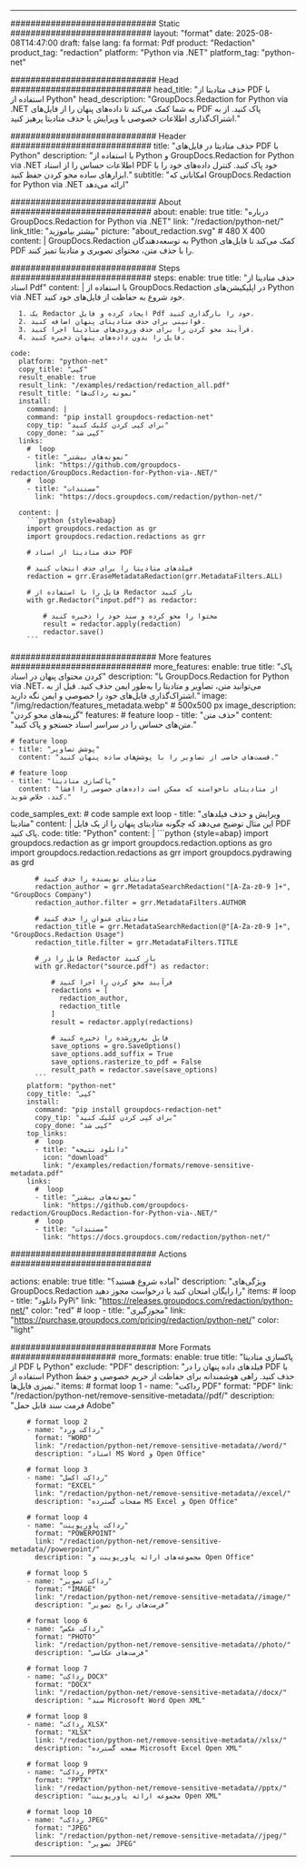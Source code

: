 
---
############################# Static ############################
layout: "format"
date:  2025-08-08T14:47:00
draft: false
lang: fa
format: Pdf
product: "Redaction"
product_tag: "redaction"
platform: "Python via .NET"
platform_tag: "python-net"

############################# Head ############################
head_title: "حذف متادیتا از PDF با استفاده از Python"
head_description: "GroupDocs.Redaction for Python via .NET به شما کمک می‌کند تا داده‌های پنهان را از فایل‌های PDF پاک کنید. از به اشتراک‌گذاری اطلاعات خصوصی با ویرایش یا حذف متادیتا پرهیز کنید."

############################# Header ############################
title: "حذف متادیتا در فایل‌های PDF با Python" 
description: "با استفاده از Python و GroupDocs.Redaction for Python via .NET اطلاعات حساس را از اسناد PDF خود پاک کنید. کنترل داده‌های خود را با ابزارهای ساده محو کردن حفظ کنید."
subtitle: "امکاناتی که GroupDocs.Redaction for Python via .NET ارائه می‌دهد" 

############################# About ############################
about:
    enable: true
    title: "درباره GroupDocs.Redaction for Python via .NET"
    link: "/redaction/python-net/"
    link_title: "بیشتر بیاموزید"
    picture: "about_redaction.svg" # 480 X 400
    content: |
       GroupDocs.Redaction به توسعه‌دهندگان Python کمک می‌کند تا فایل‌های PDF را با حذف متن، محتوای تصویری و متادیتا تمیز کنند.

############################# Steps ############################
steps:
    enable: true
    title: "حذف متادیتا از اسناد Pdf"
    content: |
      با استفاده از GroupDocs.Redaction در اپلیکیشن‌های Python via .NET خود شروع به حفاظت از فایل‌های خود کنید.
      
      1. یک Redactor ایجاد کرده و فایل Pdf خود را بارگذاری کنید.
      2. قوانینی برای حذف متادیتای پنهان اضافه کنید.
      3. فرآیند محو کردن را برای حذف ورودی‌های متادیتا اجرا کنید.
      4. فایل را بدون داده‌های پنهان ذخیره کنید.
   
    code:
      platform: "python-net"
      copy_title: "کپی"
      result_enable: true
      result_link: "/examples/redaction/redaction_all.pdf"
      result_title: "نمونه رداکت‌ها"
      install:
        command: |
        command: "pip install groupdocs-redaction-net"
        copy_tip: "برای کپی کردن کلیک کنید"
        copy_done: "کپی شد"
      links:
        #  loop
        - title: "نمونه‌های بیشتر"
          link: "https://github.com/groupdocs-redaction/GroupDocs.Redaction-for-Python-via-.NET/"
        #  loop
        - title: "مستندات"
          link: "https://docs.groupdocs.com/redaction/python-net/"
          
      content: |
        ```python {style=abap}
        import groupdocs.redaction as gr
        import groupdocs.redaction.redactions as grr

        # حذف متادیتا از اسناد PDF

        # فیلدهای متادیتا را برای حذف انتخاب کنید
        redaction = grr.EraseMetadataRedaction(grr.MetadataFilters.ALL)

        # فایل را با استفاده از Redactor باز کنید
        with gr.Redactor("input.pdf") as redactor:

            # محتوا را محو کرده و سند خود را ذخیره کنید
            result = redactor.apply(redaction)
            redactor.save()
        ```            


############################# More features ############################
more_features:
  enable: true
  title: "پاک کردن محتوای پنهان در اسناد"
  description: "با GroupDocs.Redaction for Python via .NET، می‌توانید متن، تصاویر و متادیتا را به‌طور ایمن حذف کنید. قبل از به اشتراک‌گذاری فایل‌های خود را خصوصی و ایمن نگه دارید."
  image: "/img/redaction/features_metadata.webp" # 500x500 px
  image_description: "گزینه‌های محو کردن"
  features:
    # feature loop
    - title: "حذف متن"
      content: "متن‌های حساس را در سراسر اسناد جستجو و پاک کنید."

    # feature loop
    - title: "پوشش تصاویر"
      content: "قسمت‌های خاصی از تصاویر را با پوشش‌های ساده پنهان کنید."

    # feature loop
    - title: "پاکسازی متادیتا"
      content: "از متادیتای ناخواسته که ممکن است داده‌های خصوصی را افشا کند، خلاص شوید."
      
  code_samples_ext:
    # code sample ext loop
    - title: "ویرایش و حذف فیلدهای متادیتا"
      content: |
        این مثال توضیح می‌دهد که چگونه متادیتای پنهان را از یک فایل PDF پاک کنید.
      code:
        title: "Python"
        content: |
          ```python {style=abap}
          import groupdocs.redaction as gr
          import groupdocs.redaction.options as gro
          import groupdocs.redaction.redactions as grr
          import groupdocs.pydrawing as grd

          # متادیتای نویسنده را حذف کنید
          redaction_author = grr.MetadataSearchRedaction("[A-Za-z0-9 ]+", "GroupDocs Company")
          redaction_author.filter = grr.MetadataFilters.AUTHOR

          # متادیتای عنوان را حذف کنید
          redaction_title = grr.MetadataSearchRedaction(@"[A-Za-z0-9 ]+", "GroupDocs.Redaction Usage")
          redaction_title.filter = grr.MetadataFilters.TITLE

          # فایل را در Redactor باز کنید
          with gr.Redactor("source.pdf") as redactor:

              # فرآیند محو کردن را اجرا کنید
              redactions = [
                redaction_author,
                redaction_title
              ]
              result = redactor.apply(redactions)

              # فایل به‌روزشده را ذخیره کنید
              save_options = gro.SaveOptions()
              save_options.add_suffix = True
              save_options.rasterize_to_pdf = False
              result_path = redactor.save(save_options)
          ```
        platform: "python-net"
        copy_title: "کپی"
        install:
          command: "pip install groupdocs-redaction-net"
          copy_tip: "برای کپی کردن کلیک کنید"
          copy_done: "کپی شد"
        top_links:
          #  loop
          - title: "دانلود نتیجه"
            icon: "download"
            link: "/examples/redaction/formats/remove-sensitive-metadata.pdf"
        links:
          #  loop
          - title: "نمونه‌های بیشتر"
            link: "https://github.com/groupdocs-redaction/GroupDocs.Redaction-for-Python-via-.NET/"
          #  loop
          - title: "مستندات"
            link: "https://docs.groupdocs.com/redaction/python-net/"


############################# Actions ############################

actions:
  enable: true
  title: "آماده شروع هستید؟"
  description: "ویژگی‌های GroupDocs.Redaction را رایگان امتحان کنید یا درخواست مجوز دهید"
  items:
    #  loop
    - title: "دانلود PyPi"
      link: "https://releases.groupdocs.com/redaction/python-net/"
      color: "red"
        #  loop
    - title: "مجوزگیری"
      link: "https://purchase.groupdocs.com/pricing/redaction/python-net/"
      color: "light"


############################# More Formats #####################
more_formats:
    enable: true
    title: "پاکسازی متادیتا از PDF با Python"
    exclude: "PDF"
    description: "فیلدهای داده پنهان را در PDF با استفاده از Python حذف کنید. راهی هوشمندانه برای حفاظت از حریم خصوصی و حفظ تمیزی فایل‌ها."
    items: 
        # format loop 1
        - name: "رداکت PDF"
          format: "PDF"
          link: "/redaction/python-net/remove-sensitive-metadata//pdf/"
          description: "فرمت سند قابل حمل Adobe"

        # format loop 2
        - name: "رداکت ورد"
          format: "WORD"
          link: "/redaction/python-net/remove-sensitive-metadata//word/"
          description: "اسناد MS Word و Open Office"
          
        # format loop 3
        - name: "رداکت اکسل"
          format: "EXCEL"
          link: "/redaction/python-net/remove-sensitive-metadata//excel/"
          description: "صفحات گسترده MS Excel و Open Office"

        # format loop 4
        - name: "رداکت پاورپوینت"
          format: "POWERPOINT"
          link: "/redaction/python-net/remove-sensitive-metadata//powerpoint/"
          description: "مجموعه‌های ارائه پاورپوینت و Open Office"

        # format loop 5
        - name: "رداکت تصویر"
          format: "IMAGE"
          link: "/redaction/python-net/remove-sensitive-metadata//image/"
          description: "فرمت‌های رایج تصویر"

        # format loop 6
        - name: "رداکت عکس"
          format: "PHOTO"
          link: "/redaction/python-net/remove-sensitive-metadata//photo/"
          description: "فرمت‌های عکاسی"

        # format loop 7
        - name: "رداکت DOCX"
          format: "DOCX"
          link: "/redaction/python-net/remove-sensitive-metadata//docx/"
          description: "سند Microsoft Word Open XML"
          
        # format loop 8
        - name: "رداکت XLSX"
          format: "XLSX"
          link: "/redaction/python-net/remove-sensitive-metadata//xlsx/"
          description: "صفحه گسترده Microsoft Excel Open XML"
          
        # format loop 9
        - name: "رداکت PPTX"
          format: "PPTX"
          link: "/redaction/python-net/remove-sensitive-metadata//pptx/"
          description: "مجموعه ارائه پاورپوینت Open XML"

        # format loop 10
        - name: "رداکت JPEG"
          format: "JPEG"
          link: "/redaction/python-net/remove-sensitive-metadata//jpeg/"
          description: "تصویر JPEG"


---